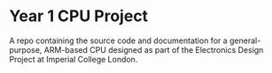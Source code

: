 # Year 1 CPU Project
A repo containing the source code and documentation for a general-purpose, ARM-based CPU designed as part of the Electronics Design Project at Imperial College London.
